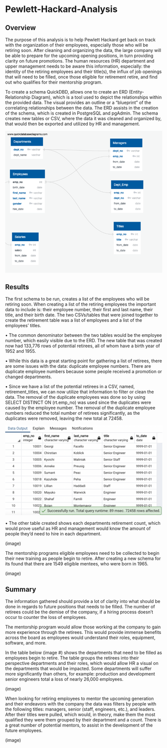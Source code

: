 # Pewlett-Hackard-Analysis

## Overview

The purpose of this analysis is to help Pewlett Hackard get back on track with the organization of their employees, especially those who will be retiring soon. After cleaning and organizing the data, the large company will be able to prepare for the upcoming opening positions, in turn providing clarity on future promotions.  The human resources (HR) department and upper management needs to be aware this information, especially: the identity of the retiring employees and their title(s), the influx of job openings that will need to be filled, once those eligible for retirement retire, and find out who qualifies for their mentorship program. 


To create a schema QuickDBD, allows one to create an ERD (Entity-Relationship Diagram), which is a tool used to depict the relationships within the provided data. The visual provides an outline or a “blueprint” of the correlating relationships between the data.  The ERD assists in the creation of the schema, which is created in PostgreSQL and pgAdmin. The schema creates new tables or CSV, where the data it was cleaned and organized by, that would then be exported and utilized by HR and management. 

![](images/QuickDBD-export.png)

## Results

The first schema to be run, creates a list of the employees who will be retiring soon. When creating a list of the retiring employees the important data to include is: their employee number, their first and last name, their title, and their birth date. The two CSVs/tables that were joined together to create the retirement table was a list of employees and a list of the employees’ titles.

•	 The common denominator between the two tables would be the employee number, which easily visible due to the ERD.  The new table that was created now had 133,776 rows of potential retirees, all of whom have a birth year of 1952 and 1955.

•	 While this data is a great starting point for gathering a list of retirees, there are some issues with the data: duplicate employee numbers. There are duplicate employee numbers because some people received a promotion or changed departments. 

•	Since we have a list of the potential retirees in a CSV, named, retirement_titles, we can now utilize that information to filter or clean the data. The removal of the duplicate employees was done so by using SELECT DISTINCT ON (rt.emp_no) was used since the duplicates were caused by the employee number. The removal of the duplicate employee numbers reduced the total number of retirees significantly, as the duplicates were removed, leaving the new total at 72458.

![](images/no_dup_retire.png)

•	 The other table created shows each departments retirement count, which would prove useful as HR and management would know the amount of people they’d need to hire in each department.

(image)

The mentorship programs eligible employees need to be collected to begin their new training as people begin to retire. After creating a new schema for its found that there are 1549 eligible mentees, who were born in 1965. 

(image)

## Summary 

The information gathered should provide a lot of clarity into what should be done in regards to future positions that needs to be filled. The number of retirees could be the demise of the company, if a hiring process doesn’t occur to counter the loss of employees. 

The mentorship program would allow those working at the company to gain more experience through the retirees. This would provide immense benefits across the board as employees would understand their roles, equipment, software, and more. 

In the table below (image #) shows the departments that need to be filled as employees begin to retire. The table groups the retirees into their perspective departments and their roles, which would allow HR a visual on the departments that would be impacted. Some departments will suffer more significantly than others, for example: production and development senior engineers total a loss of nearly 26,000 employees.

(image)

When looking for retiring employees to mentor the upcoming generation and their endeavors with the company the data was filters by people with the following titles: managers, senior (staff, engineers, etc.), and leaders. After their titles were pulled, which would, in theory, make them the most qualified they were them grouped by their department and a count. There is a great number of potential mentors, to assist in the development of the future employees. 

(image)
 
